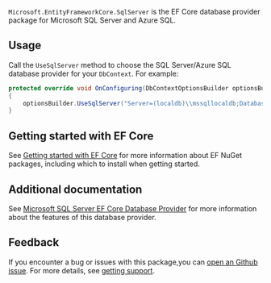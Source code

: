 `Microsoft.EntityFrameworkCore.SqlServer` is the EF Core database provider package for Microsoft SQL Server and Azure SQL.

## Usage

Call the `UseSqlServer` method to choose the SQL Server/Azure SQL database provider for your `DbContext`. For example:

```csharp
protected override void OnConfiguring(DbContextOptionsBuilder optionsBuilder)
{
    optionsBuilder.UseSqlServer("Server=(localdb)\\mssqllocaldb;Database=MyDatabase;Trusted_Connection=True;");
}
```

## Getting started with EF Core

See [Getting started with EF Core](https://learn.microsoft.com/ef/core/get-started/overview/install) for more information about EF NuGet packages, including which to install when getting started.

## Additional documentation

See [Microsoft SQL Server EF Core Database Provider](https://learn.microsoft.com/ef/core/providers/sql-server/) for more information about the features of this database provider.

## Feedback

If you encounter a bug or issues with this package,you can [open an Github issue](https://github.com/dotnet/efcore/issues/new/choose). For more details, see [getting support](https://github.com/dotnet/efcore/blob/main/.github/SUPPORT.md).